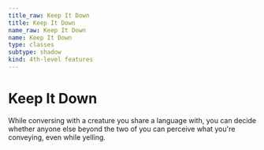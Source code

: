 ```yaml
---
title_raw: Keep It Down
title: Keep It Down
name_raw: Keep It Down
name: Keep It Down
type: classes
subtype: shadow
kind: 4th-level features
---
```


# Keep It Down

While conversing with a creature you share a language with, you can decide whether anyone else beyond the two of you can perceive what you're conveying, even while yelling.
